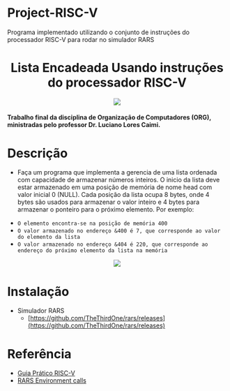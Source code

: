 # Project-RISC-V
Programa implementado utilizando o conjunto de instruções do processador RISC-V para rodar no simulador RARS

<h1 align="center">Lista Encadeada Usando instruções do processador  RISC-V</h1>

<div align="center">
  <img src="https://microhobby.com.br/img/riscv-logo.png"/>
</div>

<h4>Trabalho final da disciplina de Organização de Computadores (ORG), ministradas pelo professor Dr. Luciano Lores Caimi.</h4>

# Descrição

- Faça um programa que implementa a gerencia de uma lista ordenada com capacidade de
armazenar números inteiros. O inicio da lista deve estar armazenado em uma posição de memória de nome head com
valor inicial 0 (NULL). Cada posição da lista ocupa 8 bytes, onde 4 bytes são usados para armazenar o valor
inteiro e 4 bytes para armazenar o ponteiro para o próximo elemento. Por exemplo:

* ```O elemento encontra-se na posição de memória 400```
* ```O valor armazenado no endereço &400 é 7, que corresponde ao valor do elemento da lista```
* ```O valor armazenado no endereço &404 é 220, que corresponde ao endereço do próximo elemento da lista na memória```

<div align="center">
  <img src="https://github.com/andreidanelli/Project-RISC-V/assets/59027863/e4b1145f-4f50-48c1-b56c-6638aa53b316"/>
</div>

# Instalação

- Simulador RARS
  - [https://github.com/TheThirdOne/rars/releases](https://github.com/TheThirdOne/rars/releases)

# Referência
  - [Guia Prático RISC-V](https://github.com/andreidanelli/Project-RISC-V/blob/main/Documenta%C3%A7%C3%A3o/guia-pratico-risc-v-1.0.0.pdf)
  - [RARS Environment calls](https://github.com/andreidanelli/Project-RISC-V/blob/main/Documenta%C3%A7%C3%A3o/RARS_environment_calls.pdf)
